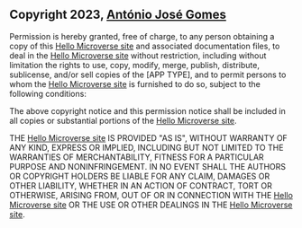 ## Copyright 2023, [Ant&oacute;nio Jos&eacute; Gomes](https://www.linkedin.com/in/ajffg1024)

Permission is hereby granted, free of charge, to any person obtaining a copy of this [Hello Microverse site][Project] and associated documentation files, to deal in the [Hello Microverse site][Project] without restriction, including without limitation the rights to use, copy, modify, merge, publish, distribute, sublicense, and/or sell copies of the [APP TYPE], and to permit persons to whom the [Hello Microverse site][Project] is furnished to do so, subject to the following conditions:

The above copyright notice and this permission notice shall be included in all copies or substantial portions of the [Hello Microverse site][Project].

THE [Hello Microverse site][Project] IS PROVIDED "AS IS", WITHOUT WARRANTY OF ANY KIND, EXPRESS OR IMPLIED, INCLUDING BUT NOT LIMITED TO THE WARRANTIES OF MERCHANTABILITY, FITNESS FOR A PARTICULAR PURPOSE AND NONINFRINGEMENT. IN NO EVENT SHALL THE AUTHORS OR COPYRIGHT HOLDERS BE LIABLE FOR ANY CLAIM, DAMAGES OR OTHER LIABILITY, WHETHER IN AN ACTION OF CONTRACT, TORT OR OTHERWISE, ARISING FROM, OUT OF OR IN CONNECTION WITH THE [Hello Microverse site][Project] OR THE USE OR OTHER DEALINGS IN THE [Hello Microverse site][Project].


[Project]: https://projects.microverse.datanet-pt.net/Hello-Microverse/
